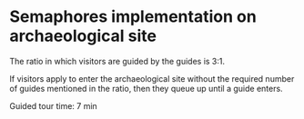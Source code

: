 # Semaphores implementation on archaeological site

The ratio in which visitors are guided by the guides is 3:1.

If visitors apply to enter the archaeological site without the required number of guides mentioned in the ratio, then they queue up until a guide enters.

Guided tour time: 7 min
